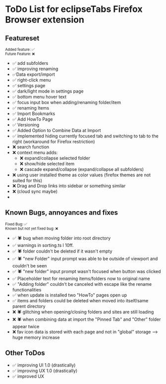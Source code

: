 # ToDo List for eclipseTabs Firefox Browser extension

<!-- TODO List eclipse tab -->

## Featureset

<small>Added feature: ✅ <br> Future Feature: ❌</small>

<!-- ✅❌ -->

-   ✅ add subfolders
-   ✅ improving renaming
-   ✅Data export/import
-   ✅ right-click menu
-   ✅ settings page
-   ✅ dark/light mode in settings page
-   ✅ bottom menu hover text
-   ✅ focus input box when adding/renaming folder/item
-   ✅ renaming Items
-   ✅ Import Bookmarks
-   ✅ Add HowTo Page
-   ✅ Versioning
-   ✅ Added Option to Combine Data at Import
-   ✅ implemented hiding currently focused tab and switching to tab to the right (workaround for Firefox restriction)
-   ❌ search function
-   ❌ context menu adds:
    -   ❌ expand/collapse selected folder
    -   ❌ show/hide selected item
    -   ❌ cascade expand/collapse (expand/collapse all subfolders)
-   ❌ using user installed theme as color values (firefox themes are not suited for this)
-   ❌ Drag and Drop links into sidebar or something similar
-   ❌ (cloud sync maybe)
-

## Known Bugs, annoyances and fixes

<small>Fixed Bug: ✅ <br> Known but not yet fixed bug: ❌</small>

-   ✅ 🕷️ bug when moving folder into root directory
-   ✅ warnings in sorting.ts l 10ff.
-   ✅ 🕷️ folder couldn't be deleted if it wasn't empty
-   ✅ 🕷️ "new Folder" input prompt was able to be outside of viewport and couldn't be seen
-   ✅ 🕷️ "new folder" input prompt wasn't focused when button was clicked
-   ✅ Placeholder text for renaming items/folders now to original name
-   ✅ "Adding folder" couldn't be canceled with escape like the rename functionalities
-   ✅ when update is installed two "HowTo" pages open up
-   ✅ items and folders could be deleted when moved into itself/same parent directory
-   ❌ 🕷️ glitching when opening/closing folders and sites are still loading
-   ❌ 🕷️ when combining data at import the "Pinned Tab" and "Other" folder appear twice
-   ❌ fav icon data is stored with each page and not in "global" storage --> huge memory increase

## Other ToDos

-   ✅ improving UI 1.0 (drastically)
-   ✅ improving UX 1.0 (drastically)
-   ✅ improved UX
